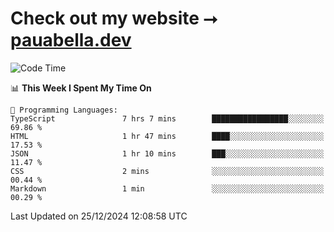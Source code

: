 # Check out my website ⭢ [pauabella.dev](https://pauabella.dev)

<!--START_SECTION:waka-->
![Code Time](http://img.shields.io/badge/Code%20Time-3%2C990%20hrs-blue)

📊 **This Week I Spent My Time On** 

```text
💬 Programming Languages: 
TypeScript               7 hrs 7 mins        █████████████████░░░░░░░░   69.86 % 
HTML                     1 hr 47 mins        ████░░░░░░░░░░░░░░░░░░░░░   17.53 % 
JSON                     1 hr 10 mins        ███░░░░░░░░░░░░░░░░░░░░░░   11.47 % 
CSS                      2 mins              ░░░░░░░░░░░░░░░░░░░░░░░░░   00.44 % 
Markdown                 1 min               ░░░░░░░░░░░░░░░░░░░░░░░░░   00.29 % 
```


 Last Updated on 25/12/2024 12:08:58 UTC
<!--END_SECTION:waka-->
